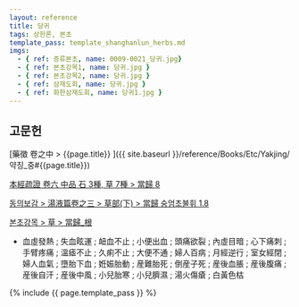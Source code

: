 ```yaml
---
layout: reference
title: 당귀
tags: 상한론, 본초
template_pass: template_shanghanlun_herbs.md
imgs:
  - { ref: 증류본초, name: 0009-0021_당귀.jpg}
  - { ref: 본초강목1, name: 당귀.jpg }
  - { ref: 본초강목2, name: 당귀.jpg }
  - { ref: 삼재도회, name: 당귀.jpg }
  - { ref: 화한삼재도회, name: 당귀1.jpg }
---
```



## 고문헌

[藥徵 卷之中 > {{page.title}} ]({{ site.baseurl }}/reference/Books/Etc/Yakjing/약징_중#{{page.title}})

[本經疏證 卷六 中品 石 3種, 草 7種 > 當歸 8](https://mediclassics.kr/books/154/volume/6/#content_80)

[동의보감 > 湯液篇卷之三 > 草部(下) >  當歸 숭엄초불휘 1.8](https://mediclassics.kr/books/8/volume/22/#content_60)

[본초강목 > 草 > 當歸_根]()

* 血虛發熱 ; 失血眩運 ; 衄血不止 ; 小便出血 ; 頭痛欲裂 ; 內虛目暗 ; 心下痛刺 ; 手臂疼痛 ; 溫瘧不止 ; 久痢不止 ; 大便不通 ; 婦人百病 ; 月經逆行 ; 室女經閉 ; 婦人血氣 ; 墮胎下血 ; 姙娠胎動 ; 産難胎死 ; 倒産子死 ; 産後血脹 ; 産後腹痛 ; 産後自汗 ; 産後中風 ; 小兒胎寒 ; 小兒臍濕 ; 湯火傷瘡 ; 白黃色枯


{% include {{ page.template_pass }} %}
